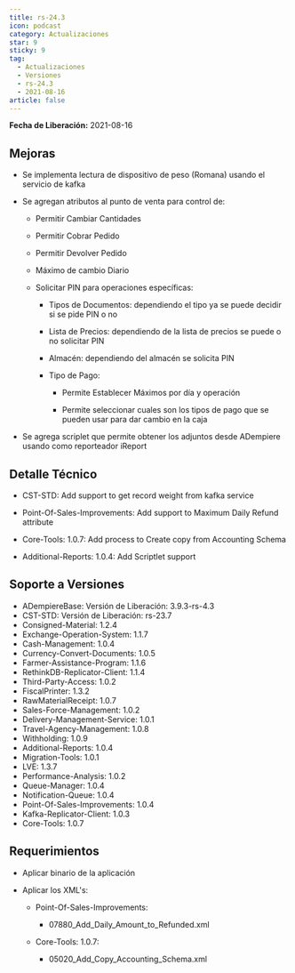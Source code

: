 ```yaml
---
title: rs-24.3
icon: podcast
category: Actualizaciones
star: 9
sticky: 9
tag:
  - Actualizaciones
  - Versiones
  - rs-24.3
  - 2021-08-16
article: false
---
```


**Fecha de Liberación:** 2021-08-16

## Mejoras

- Se implementa lectura de dispositivo de peso (Romana) usando el servicio de kafka

- Se agregan atributos al punto de venta para control de:

  - Permitir Cambiar Cantidades

  - Permitir Cobrar Pedido

  - Permitir Devolver Pedido

  - Máximo de cambio Diario

  - Solicitar PIN para operaciones específicas:

    - Tipos de Documentos: dependiendo el tipo ya se puede decidir si se pide PIN o no

    - Lista de Precios: dependiendo de la lista de precios se puede o no solicitar PIN

    - Almacén: dependiendo del almacén se solicita PIN

    - Tipo de Pago:

      - Permite Establecer Máximos por día y operación

      - Permite seleccionar cuales son los tipos de pago que se pueden usar para dar cambio en la caja

- Se agrega scriplet que permite obtener los adjuntos desde ADempiere usando como reporteador iReport

## Detalle Técnico

- CST-STD: Add support to get record weight from kafka service

- Point-Of-Sales-Improvements: Add support to Maximum Daily Refund attribute

- Core-Tools: 1.0.7: Add process to Create copy from Accounting Schema

- Additional-Reports: 1.0.4: Add Scriptlet support

## Soporte a Versiones

- ADempiereBase: Versión de Liberación: 3.9.3-rs-4.3
- CST-STD: Versión de Liberación: rs-23.7
- Consigned-Material: 1.2.4
- Exchange-Operation-System: 1.1.7
- Cash-Management: 1.0.4
- Currency-Convert-Documents: 1.0.5
- Farmer-Assistance-Program: 1.1.6
- RethinkDB-Replicator-Client: 1.1.4
- Third-Party-Access: 1.0.2
- FiscalPrinter: 1.3.2
- RawMaterialReceipt: 1.0.7
- Sales-Force-Management: 1.0.2
- Delivery-Management-Service: 1.0.1
- Travel-Agency-Management: 1.0.8
- Withholding: 1.0.9
- Additional-Reports: 1.0.4
- Migration-Tools: 1.0.1
- LVE: 1.3.7
- Performance-Analysis: 1.0.2
- Queue-Manager: 1.0.4
- Notification-Queue: 1.0.4
- Point-Of-Sales-Improvements: 1.0.4
- Kafka-Replicator-Client: 1.0.3
- Core-Tools: 1.0.7

## Requerimientos

- Aplicar binario de la aplicación

- Aplicar los XML's:

    - Point-Of-Sales-Improvements:

        - 07880_Add_Daily_Amount_to_Refunded.xml

    - Core-Tools: 1.0.7:

        - 05020_Add_Copy_Accounting_Schema.xml
